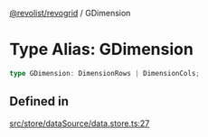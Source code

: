[@revolist/revogrid](README.md) / GDimension

# Type Alias: GDimension

```ts
type GDimension: DimensionRows | DimensionCols;
```

## Defined in

[src/store/dataSource/data.store.ts:27](https://github.com/revolist/revogrid/blob/93797f94eaa9e63cf9af5b06a562d49fdbb8dcd2/src/store/dataSource/data.store.ts#L27)
